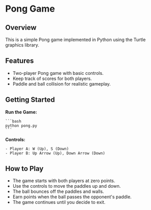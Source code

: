 # Pong Game

## Overview

This is a simple Pong game implemented in Python using the Turtle graphics library.

## Features

- Two-player Pong game with basic controls.
- Keep track of scores for both players.
- Paddle and ball collision for realistic gameplay.


## Getting Started

 **Run the Game:**

    ```bash
    python pong.py
    ```

 **Controls:**

    - Player A: W (Up), S (Down)
    - Player B: Up Arrow (Up), Down Arrow (Down)

## How to Play

- The game starts with both players at zero points.
- Use the controls to move the paddles up and down.
- The ball bounces off the paddles and walls.
- Earn points when the ball passes the opponent's paddle.
- The game continues until you decide to exit.



